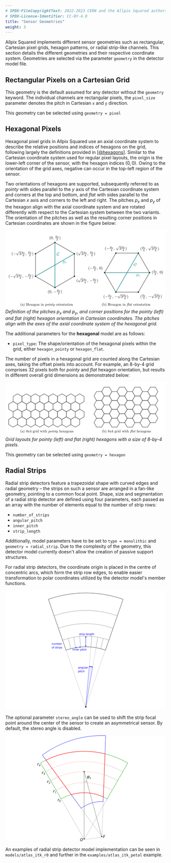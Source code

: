 ```yaml
---
# SPDX-FileCopyrightText: 2022-2023 CERN and the Allpix Squared authors
# SPDX-License-Identifier: CC-BY-4.0
title: "Sensor Geometries"
weight: 3
---
```


Allpix Squared implements different sensor geometries such as rectangular, Cartesian pixel grids, hexagon patterns, or radial
strip-like channels. This section details the different geometries and their respective coordinate system. Geometries are
selected via the parameter `geometry` in the detector model file.

## Rectangular Pixels on a Cartesian Grid

This geometry is the default assumed for any detector without the `geometry` keyword. The individual channels are rectangular
pixels, the `pixel_size` parameter denotes the pitch in Cartesian `x` and `y` direction.

This geometry can be selected using `geometry = pixel`


## Hexagonal Pixels

Hexagonal pixel grids in Allpix Squared use an axial coordinate system to describe the relative positions and indices of
hexagons on the grid, following largely the definitions provided in \[[@hexagons]\]. Similar to the Cartesian coordinate
system used for regular pixel layouts, the origin is the lower-left corner of the sensor, with the hexagon indices $`(0,0)`$.
Owing to the orientation of the grid axes, negative can occur in the top-left region of the sensor.

Two orientations of hexagons are supported, subsequently referred to as *pointy* with sides parallel to the $`y`$ axis of the
Cartesian coordinate system and corners at the top and bottom, and *flat* with sides parallel to the Cartesian $`x`$ axis and
corners to the left and right. The pitches $`p_x`$ and $`p_y`$ of the hexagon align with the axial coordinate system and are
rotated differently with respect to the Cartesian system between the two variants. The orientation of the pitches as well as
the resulting corner positions in Cartesian coordinates are shown in the figure below:

![](./hexagon_orientations.png)\
*Definition of the pitches $`p_x`$ and $`p_y`$, and corner positions for the pointy (left) and flat (right) hexagon
orientation in Cartesian coordinates. The pitches align with the axes of the axial coordinate system of the hexagonal grid.*

The additional parameters for the **hexagonal** model are as follows:

- `pixel_type`:
   The shape/orientation of the hexagonal pixels within the grid, either `hexagon_pointy` or `hexagon_flat`.

The number of pixels in a hexagonal grid are counted along the Cartesian axes, taking the offset pixels into account.
For example, an 8-by-4 grid comprises 32 pixels both for *pointy* and *flat* hexagon orientation, but results in different
overall grid dimensions as demonstrated below:

![](./hexagon_grids.png)\
*Grid layouts for pointy (left) and flat (right) hexagons with a size of 8-by-4 pixels.*

This geometry can be selected using `geometry = hexagon`


## Radial Strips

Radial strip detectors feature a trapezoidal shape with curved edges and radial geometry – the strips on such a sensor are arranged in a fan-like geometry, pointing to a common focal point. Shape, size and segmentation of a radial strip detector are defined using four parameters, each passed as an array with the number of elements equal to the number of strip rows:
- `number_of_strips`
- `angular_pitch`
- `inner_pitch`
- `strip_length`

Additionally, model parameters have to be set to `type = monolithic` and `geometry = radial_strip`. Due to the complexity of the geometry, this detector model currently doesn't allow the creation of passive support structures.

For radial strip detectors, the coordinate origin is placed in the centre of concentric arcs, which form the strip row edges, to enable easier transformation to polar coordinates utilized by the detector model's member functions.

![](./radial_params.png)

The optional parameter `stereo_angle` can be used to shift the strip focal point around the center of the sensor to create an asymmetrical sensor. By default, the stereo angle is disabled.

![](./radial_stereo_angle.png)

An examples of radial strip detector model implementation can be seen in `models/atlas_itk_r0` and further in the `examples/atlas_itk_petal` example.


[@hexagons]: https://www.redblobgames.com/grids/hexagons/
